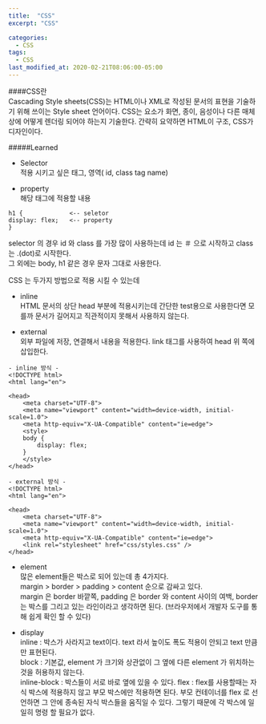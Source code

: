```yaml
---
title:  "CSS"
excerpt: "CSS"

categories:
  - CSS
tags:
  - CSS
last_modified_at: 2020-02-21T08:06:00-05:00
---  
```

  
   

####CSS란  
Cascading Style sheets(CSS)는 HTML이나 XML로 작성된 문서의 표현을 기술하기 위해 쓰이는 Style sheet 언어이다. CSS는 요소가 화면, 종이, 음성이나 다른 매체 상에 어떻게 렌더링 되어야 하는지 기술한다. 간략히 요약하면 HTML이 구조, CSS가 디자인이다.  

#####Learned  
- Selector  
적용 시키고 싶은 태그, 영역( id, class tag name)  
  
- property  
해당 태그에 적용할 내용  
  
```
h1 {             <-- seletor
display: flex;   <-- property
}
```  

  
selector 의 경우 id 와 class 를 가장 많이 사용하는데 id 는 ＃ 으로 시작하고 class 는 .(dot)로 시작한다.  
그 외에는 body, h1 같은 경우 문자 그대로 사용한다.  
  

CSS 는 두가지 방법으로 적용 시킬 수 있는데  
- inline  
HTML 문서의 상단 head 부분에 적용시키는데 간단한 test용으로 사용한다면 모를까 문서가 길어지고 직관적이지 못해서 사용하지 않는다.  
  
- external  
외부 파일에 저장, 연결해서 내용을 적용한다. link 태그를 사용하여 head 위 쪽에 삽입한다.  
  

```
- inline 방식 -
<!DOCTYPE html>
<html lang="en">

<head>
    <meta charset="UTF-8">
    <meta name="viewport" content="width=device-width, initial-scale=1.0">
    <meta http-equiv="X-UA-Compatible" content="ie=edge">
    <style>
    body {
        display: flex;
    }
    </style>
</head>
```
  
    
  
```
- external 방식 -
<!DOCTYPE html>
<html lang="en">

<head>
    <meta charset="UTF-8">
    <meta name="viewport" content="width=device-width, initial-scale=1.0">
    <meta http-equiv="X-UA-Compatible" content="ie=edge">
    <link rel="stylesheet" href="css/styles.css" />    
</head>
```
   
  
- element  
많은 element들은 박스로 되어 있는데 총 4가지다.  
margin > border > padding > content 순으로 감싸고 있다.  
margin 은 border 바깥쪽, padding 은 border 와 content 사이의 여백, border 는 박스를 그리고 있는 라인이라고 생각하면 된다. (브라우저에서 개발자 도구를 통해 쉽게 확인 할 수 있다)  
  
  
- display  
inline : 박스가 사라지고 text이다. text 라서 높이도 폭도 적용이 안되고 text 만큼만 표현된다.  
block : 기본값, element 가 크기와 상관없이 그 옆에 다른 element 가 위치하는 것을 허용하지 않는다.    
inline-block : 박스들이 서로 바로 옆에 있을 수 있다.
flex : flex를 사용할때는 자식 박스에 적용하지 않고 부모 박스에만 적용하면 된다. 부모 컨테이너를 flex 로 선언하면 그 안에 종속된 자식 박스들을 움직일 수 있다. 그렇기 때문에 각 박스에 일일히 명령 할 필요가 없다.
